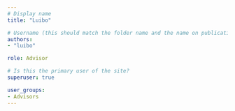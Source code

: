 ```yaml
---
# Display name
title: "Luibo"

# Username (this should match the folder name and the name on publications)
authors:
- "luibo"

role: Advisor

# Is this the primary user of the site?
superuser: true

user_groups:
- Advisors
---
```

